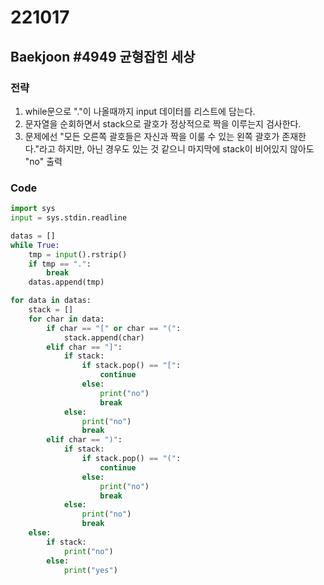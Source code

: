 # 221017

## Baekjoon #4949 균형잡힌 세상

### 전략
1. while문으로 "."이 나올때까지 input 데이터를 리스트에 담는다.
2. 문자열을 순회하면서 stack으로 괄호가 정상적으로 짝을 이루는지 검사한다.
3. 문제에선 "모든 오른쪽 괄호들은 자신과 짝을 이룰 수 있는 왼쪽 괄호가 존재한다."라고 하지만, 아닌 경우도 있는 것 같으니 마지막에 stack이 비어있지 않아도 "no" 출력 

### Code
```python
import sys
input = sys.stdin.readline

datas = []
while True:
    tmp = input().rstrip()
    if tmp == ".":
        break
    datas.append(tmp)

for data in datas:
    stack = []
    for char in data:
        if char == "[" or char == "(":
            stack.append(char)
        elif char == "]":
            if stack:
                if stack.pop() == "[":
                    continue
                else:
                    print("no")
                    break
            else:
                print("no")
                break
        elif char == ")":
            if stack:
                if stack.pop() == "(":
                    continue
                else:
                    print("no")
                    break
            else:
                print("no")
                break
    else:
        if stack:
            print("no")
        else:
            print("yes")
```